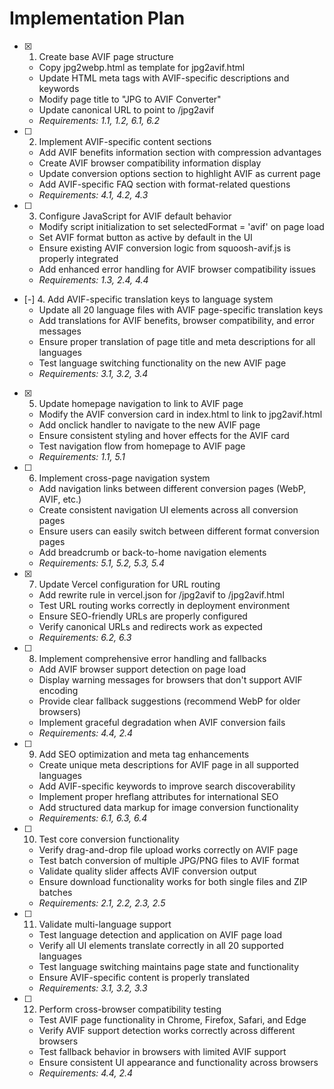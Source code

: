 # Implementation Plan

- [x] 1. Create base AVIF page structure
  - Copy jpg2webp.html as template for jpg2avif.html
  - Update HTML meta tags with AVIF-specific descriptions and keywords
  - Modify page title to "JPG to AVIF Converter"
  - Update canonical URL to point to /jpg2avif
  - _Requirements: 1.1, 1.2, 6.1, 6.2_

- [ ] 2. Implement AVIF-specific content sections
  - Add AVIF benefits information section with compression advantages
  - Create AVIF browser compatibility information display
  - Update conversion options section to highlight AVIF as current page
  - Add AVIF-specific FAQ section with format-related questions
  - _Requirements: 4.1, 4.2, 4.3_

- [ ] 3. Configure JavaScript for AVIF default behavior
  - Modify script initialization to set selectedFormat = 'avif' on page load
  - Set AVIF format button as active by default in the UI
  - Ensure existing AVIF conversion logic from squoosh-avif.js is properly integrated
  - Add enhanced error handling for AVIF browser compatibility issues
  - _Requirements: 1.3, 2.4, 4.4_

- [-] 4. Add AVIF-specific translation keys to language system
  - Update all 20 language files with AVIF page-specific translation keys
  - Add translations for AVIF benefits, browser compatibility, and error messages
  - Ensure proper translation of page title and meta descriptions for all languages
  - Test language switching functionality on the new AVIF page
  - _Requirements: 3.1, 3.2, 3.4_

- [x] 5. Update homepage navigation to link to AVIF page
  - Modify the AVIF conversion card in index.html to link to jpg2avif.html
  - Add onclick handler to navigate to the new AVIF page
  - Ensure consistent styling and hover effects for the AVIF card
  - Test navigation flow from homepage to AVIF page
  - _Requirements: 1.1, 5.1_

- [ ] 6. Implement cross-page navigation system
  - Add navigation links between different conversion pages (WebP, AVIF, etc.)
  - Create consistent navigation UI elements across all conversion pages
  - Ensure users can easily switch between different format conversion pages
  - Add breadcrumb or back-to-home navigation elements
  - _Requirements: 5.1, 5.2, 5.3, 5.4_

- [x] 7. Update Vercel configuration for URL routing
  - Add rewrite rule in vercel.json for /jpg2avif to /jpg2avif.html
  - Test URL routing works correctly in deployment environment
  - Ensure SEO-friendly URLs are properly configured
  - Verify canonical URLs and redirects work as expected
  - _Requirements: 6.2, 6.3_

- [ ] 8. Implement comprehensive error handling and fallbacks
  - Add AVIF browser support detection on page load
  - Display warning messages for browsers that don't support AVIF encoding
  - Provide clear fallback suggestions (recommend WebP for older browsers)
  - Implement graceful degradation when AVIF conversion fails
  - _Requirements: 4.4, 2.4_

- [ ] 9. Add SEO optimization and meta tag enhancements
  - Create unique meta descriptions for AVIF page in all supported languages
  - Add AVIF-specific keywords to improve search discoverability
  - Implement proper hreflang attributes for international SEO
  - Add structured data markup for image conversion functionality
  - _Requirements: 6.1, 6.3, 6.4_

- [ ] 10. Test core conversion functionality
  - Verify drag-and-drop file upload works correctly on AVIF page
  - Test batch conversion of multiple JPG/PNG files to AVIF format
  - Validate quality slider affects AVIF conversion output
  - Ensure download functionality works for both single files and ZIP batches
  - _Requirements: 2.1, 2.2, 2.3, 2.5_

- [ ] 11. Validate multi-language support
  - Test language detection and application on AVIF page load
  - Verify all UI elements translate correctly in all 20 supported languages
  - Test language switching maintains page state and functionality
  - Ensure AVIF-specific content is properly translated
  - _Requirements: 3.1, 3.2, 3.3_

- [ ] 12. Perform cross-browser compatibility testing
  - Test AVIF page functionality in Chrome, Firefox, Safari, and Edge
  - Verify AVIF support detection works correctly across different browsers
  - Test fallback behavior in browsers with limited AVIF support
  - Ensure consistent UI appearance and functionality across browsers
  - _Requirements: 4.4, 2.4_